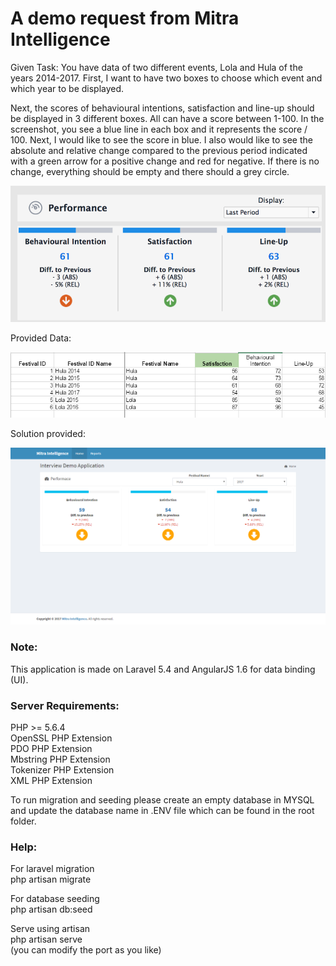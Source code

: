 # A demo request from Mitra Intelligence

Given Task:
You have data of two different events, Lola and Hula of the years 2014-2017. First, I want to have two boxes to choose which event and which year to be displayed.

Next, the scores of behavioural intentions, satisfaction and line-up should be displayed in 3 different boxes. All can have a score between 1-100. In the screenshot, you see a blue line in each box and it represents the score / 100. Next, I would like to see the score in blue. I also would like to see the absolute and relative change compared to the previous period indicated with a green arrow for a positive change and red for negative. If there is no change, everything should be empty and there should a grey circle.

![Alt text](https://raw.githubusercontent.com/TalhaAkber/mitra-intelligence-demo/master/problem_statement_and_solution/wanted-visual.png?raw=true "Required Task")

Provided Data:

![Alt text](https://raw.githubusercontent.com/TalhaAkber/mitra-intelligence-demo/master/problem_statement_and_solution/provided-data.png?raw=true "Required Task")

Solution provided:

![Alt text](https://raw.githubusercontent.com/TalhaAkber/mitra-intelligence-demo/master/problem_statement_and_solution/solution-provided.png?raw=true "Required Task")

### Note:

This application is made on Laravel 5.4 and AngularJS 1.6 for data binding (UI).
### Server Requirements:

PHP >= 5.6.4 <br />
OpenSSL PHP Extension <br />
PDO PHP Extension <br />
Mbstring PHP Extension <br />
Tokenizer PHP Extension <br />
XML PHP Extension <br />

To run migration and seeding please create an empty database in MYSQL and update the database name in .ENV file which can be found in the root folder.

### Help:

For laravel migration <br />
php artisan migrate

For database seeding <br />
php artisan db:seed

Serve using artisan <br />
php artisan serve <br />
(you can modify the port as you like)
